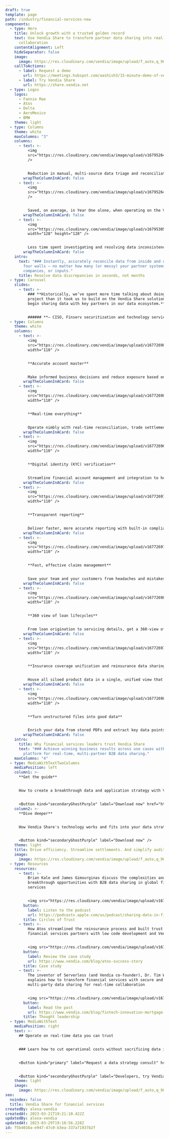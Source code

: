 ```yaml
---
draft: true
template: page
path: /industry/financial-services-new
components:
  - type: Hero
    title: Unlock growth with a trusted golden record
    text: Use Vendia Share to transform partner data sharing into real-time data
      collaboration
    contentAlignment: Left
    hideSeparator: false
    image:
      image: https://res.cloudinary.com/vendia/image/upload/f_auto,q_90/v1674599388/Website/Iso/Smart_contract_umed2h.png
    callToActions:
      - label: Request a demo
        url: https://meetings.hubspot.com/aashish3/15-minute-demo-of-vendia-share
      - label: Try Vendia Share
        url: https://share.vendia.net
  - type: Logos
    logos:
      - Fannie Mae
      - Atos
      - Delta
      - AeroMexico
      - BMW
    theme: light
  - type: Columns
    theme: white
    maxColumns: "3"
    columns:
      - text: >-
          <img
          src="https://res.cloudinary.com/vendia/image/upload/v1679526411/Website/Icons/Infographic%20icons/93_cost_savings_tib1xx.svg"  class="image-float-left"
          />


          Reduction in manual, multi-source data triage and reconciliation costs thanks to Vendia Share
        wrapTheColumnInACard: false
      - text: >-
          <img
          src="https://res.cloudinary.com/vendia/image/upload/v1679526411/Website/Icons/Infographic%20icons/1.4MM_qpwsht.svg"  class="image-float-left"
          />


          Saved, on average, in Year One alone, when operating on the Vendia Share platform
        wrapTheColumnInACard: false
      - text: >-
          <img
          src="https://res.cloudinary.com/vendia/image/upload/v1679530596/Website/Icons/Infographic%20icons/87_kzrf5x.png"  class="image-float-left"
          width="128" height="128" />


          Less time spent investigating and resolving data inconsistencies with Vendia Share
        wrapTheColumnInACard: false
    intro:
      text: "### Instantly, accurately reconcile data from inside and outside your
        four walls — no matter how many (or messy) your partner systems, clouds,
        companies, or inputs."
      title: Resolve data discrepancies in seconds, not months
  - type: Carousel
    slides:
      - text: >-
          ### **Historically, we’ve spent more time talking about doing a
          project than it took us to build on the Vendia Share solution and
          begin sharing data with key partners in our data ecosystem.** 


          ###### **– CISO, Finserv securitization and technology services**
  - type: Columns
    theme: white
    columns:
      - text: >-
          <img
          src="https://res.cloudinary.com/vendia/image/upload/v1677269814/Website/Icons/Blue%20icons/Media_111_mtm4e3.svg"  class="image-float-left"
          width="110" />


          **Accurate account master**


          Make informed business decisions and reduce exposure based on a  secure, compliant, golden record you and all your data sharing partners can collaborate on — and trust.
        wrapTheColumnInACard: false
      - text: >-
          <img
          src="https://res.cloudinary.com/vendia/image/upload/v1677269803/Website/Icons/Blue%20icons/Marketing_45_p25wab.svg"  class="image-float-left"
          width="110" />


          **Real-time everything** 


          Operate nimbly with real-time reconciliation, trade settlement, and payment processing to better manage resources, respond to risks, and serve opportunities with confidence.
        wrapTheColumnInACard: false
      - text: >-
          <img
          src="https://res.cloudinary.com/vendia/image/upload/v1677269664/Website/Icons/Blue%20icons/Security_27_lj6tk3.svg"  class="image-float-left"
          width="110" />


          **Digital identity (KYC) verification**


          Streamline financial account management and integration to help reduce exposure to fraud and money laundering through verified digital identity features.
        wrapTheColumnInACard: false
      - text: >-
          <img
          src="https://res.cloudinary.com/vendia/image/upload/v1677269789/Website/Icons/Blue%20icons/GDPR_12_bszobc.svg"  class="image-float-left"
          width="110" />


          **Transparent reporting**


          Deliver faster, more accurate reporting with built-in compliance processes that draw on immutable data records and deliver Truth as a service to regulators and auditors.
        wrapTheColumnInACard: false
      - text: >-
          <img
          src="https://res.cloudinary.com/vendia/image/upload/v1677269723/Website/Icons/Blue%20icons/Analytics_89_sdhcrh.svg"  class="image-float-left"
          width="110" />


          **Fast, effective claims management**


          Save your team and your customers from headaches and mistakes by streamlining cross-insurer claims investigation. Also eliminate data duplication and reduce disputes.
        wrapTheColumnInACard: false
      - text: >-
          <img
          src="https://res.cloudinary.com/vendia/image/upload/v1677269835/Website/Icons/Blue%20icons/People_102_rhu0t6.svg"  class="image-float-left"
          width="110" />


          **360 view of loan lifecycles**


          From loan origination to servicing details, get a 360-view of your customer data so you can manage risk and offer new financial products appropriately.
        wrapTheColumnInACard: false
      - text: >-
          <img
          src="https://res.cloudinary.com/vendia/image/upload/v1677269752/Website/Icons/Blue%20icons/Cloud_122_jjpcpn.svg"  class="image-float-left"
          width="110" />


          **Insurance coverage unification and reinsurance data sharing**


          House all siloed product data in a single, unified view that streamlines insurance sales and improves customer experience.
        wrapTheColumnInACard: false
      - text: >-
          <img
          src="https://res.cloudinary.com/vendia/image/upload/v1677269871/Website/Icons/Blue%20icons/Tech_118_y1apb9.svg"  class="image-float-left"
          width="110" />


          **Turn unstructured files into good data**


          Enrich your data from stored PDFs and extract key data points using machine learning (ML) from pre-digital and ad hoc documentation.
        wrapTheColumnInACard: false
    intro:
      title: Why financial services leaders trust Vendia Share
      text: "### Achieve winning business results across use cases with our SaaS
        platform for real-time, multi-partner B2B data sharing."
    maxColumns: "4"
  - type: MediaWithTextTwoColumns
    mediaPosition: left
    column1: >-
      **Get the guide**


      How to create a breakthrough data and application strategy with Vendia's distributed ledger technology


      <Button kind="secondaryGhostPurple" label="Download now" href="https://www.vendia.com/resources/blockchain-in-modern-financial-services-2022" />
    column2: >-
      **Dive deeper**


      How Vendia Share's technology works and fits into your data strategy and tech stack


      <Button kind="secondaryGhostPurple" label="Download now" />
    theme: light
    title: Drive efficiency. Streamline settlements. And simplify audits.
    image:
      image: https://res.cloudinary.com/vendia/image/upload/f_auto,q_90/v1674599179/Website/Iso/File_sharing_pgpw0j.png
  - type: Resources
    resources:
      - text: >-
          Brian Kale and James Gimourginas discuss the complexities and
          breakthrough opportunities with B2B data sharing in global financial
          services


          <img src="https://res.cloudinary.com/vendia/image/upload/v1679590279/Circles%20of%20Trust/Union-2_pqfnqo.png"  class="image-float-left" width="100" />
        button:
          label: Listen to the podcast
          url: https://podcasts.apple.com/us/podcast/sharing-data-in-financial-services-how-the-leading/id1645908970?i=1000589939015
        title: Circles of Trust
      - text: >-
          How Atos streamlined the reinsurance process and built trust among
          financial services partners with low code development and Vendia's DLT


          <img src="https://res.cloudinary.com/vendia/image/upload/v1679590964/Website/Misc%20website%20images/atos-logo-white-2022_uf8ecy.svg"  class="image-float-left" height="100" />
        button:
          label: Review the case study
          url: https://www.vendia.com/blog/atos-success-story
        title: Case study
      - text: >-
          The inventor of Serverless (and Vendia co-founder), Dr. Tim Wagner,
          explains how to transform financial services with secure and compliant
          multi-party data sharing for real-time collaboration


          <img src="https://res.cloudinary.com/vendia/image/upload/v1678816231/Website/Iso/Group_2_f8kpko.png"  class="image-float-left" width="110" />
        button:
          label: Read the post
          url: https://www.vendia.com/blog/fintech-innovation-mortgage-servicing
        title: Thought leadership
  - type: MediaWithText
    mediaPosition: right
    text: >-
      ## Operate on real-time data you can trust


      ### Learn how to cut operational costs without sacrificing data integrity using Vendia Share.


      <Button kind="primary" label="Request a data strategy consult" href="https://meetings.hubspot.com/aashish3/contact-sales" />


      <Button kind="secondaryGhostPurple" label="Developers, try Vendia Share" href="https://share.vendia.net/" />
    theme: light
    image:
      image: https://res.cloudinary.com/vendia/image/upload/f_auto,q_90/v1677268224/Website/Iso/VendiaShare_iso_lnmpta.svg
seo:
  noindex: false
  title: Vendia Share for financial services
createdBy: alexa-vendia
createdAt: 2023-03-21T19:21:10.422Z
updatedBy: alexa-vendia
updatedAt: 2023-03-29T19:18:56.228Z
id: f5b4016a-e947-47c0-b3ea-337a71937b2f
---
```

